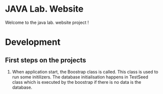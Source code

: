 JAVA Lab. Website
=================

Welcome to the java lab. website project !


Development
===========

First steps on the projects
---------------------------

1. When application start, the Boostrap class is called.
This class is used to run some initilizers.
The database initialisation happens in TestSeed class which is executed by the boostrap if there is no data is the database.


